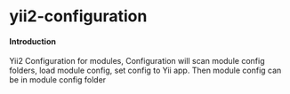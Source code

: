 # yii2-configuration

#### Introduction
Yii2 Configuration for modules,
Configuration will scan module config folders, load module config, set config to Yii app.
Then module config can be in module config folder
